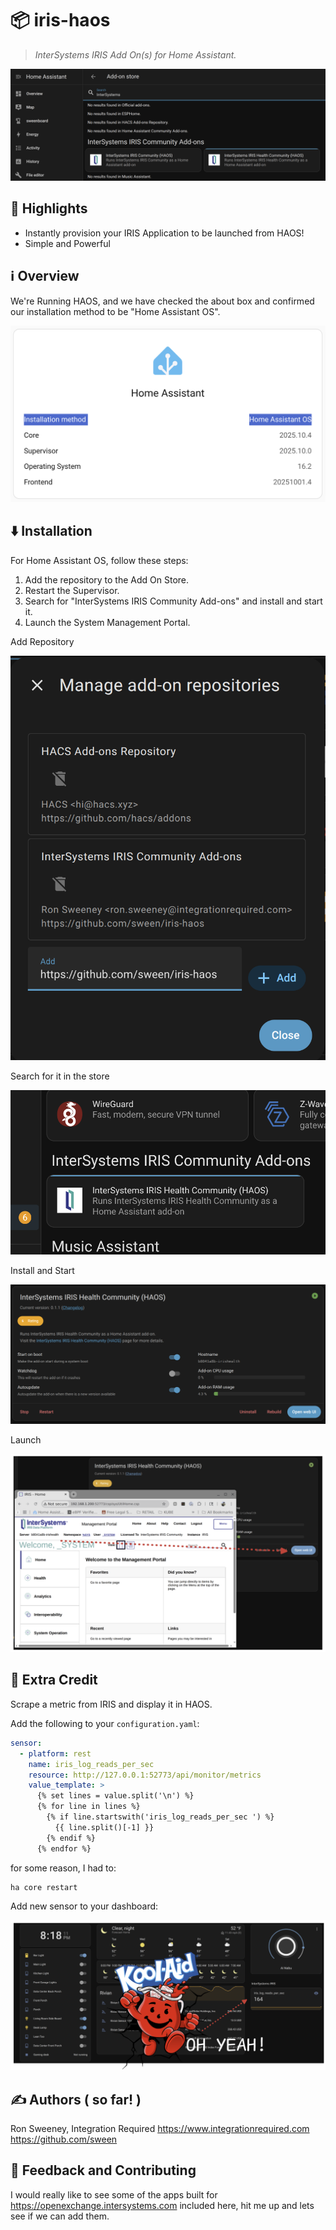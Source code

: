 # 📦 iris-haos

> *InterSystems IRIS Add On(s) for Home Assistant.*

![alt text](assets/image.png)

## 🌟 Highlights

- Instantly provision your IRIS Application to be launched from HAOS!
- Simple and Powerful

## ℹ️ Overview

We're Running HAOS, and we have checked the about box and confirmed our installation method to be "Home Assistant OS".

![alt text](assets/image-1.png)


## ⬇️ Installation

For Home Assistant OS, follow these steps:

1. Add the repository to the Add On Store.
2. Restart the Supervisor.
3. Search for "InterSystems IRIS Community Add-ons" and install and start it.
4. Launch the System Management Portal.

Add Repository

![alt text](assets/image-2.png)

Search for it in the store

![alt text](assets/image-3.png)

Install and Start

![alt text](assets/image-4.png)

Launch

![alt text](assets/image-5.png)

## 📝 Extra Credit

Scrape a metric from IRIS and display it in HAOS.

Add the following to your `configuration.yaml`:

```yaml
sensor:
  - platform: rest
    name: iris_log_reads_per_sec
    resource: http://127.0.0.1:52773/api/monitor/metrics
    value_template: >
      {% set lines = value.split('\n') %}
      {% for line in lines %}
        {% if line.startswith('iris_log_reads_per_sec ') %}
          {{ line.split()[-1] }}
        {% endif %}
      {% endfor %}
```

for some reason, I had to:

```
ha core restart
```

Add new sensor to your dashboard:


![alt text](assets/image-6.png)


## ✍️ Authors ( so far! )

Ron Sweeney, Integration Required
https://www.integrationrequired.com
https://github.com/sween

## 💭 Feedback and Contributing

I would really like to see some of the apps built for https://openexchange.intersystems.com included here, hit me up and lets see if we can add them.
